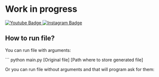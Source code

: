 <h1>Work in progress</h1>

<div id="badges">
  <a href="https://www.youtube.com/channel/UCG0h6r6T1joRASO29JV9qMQ">
    <img src="https://img.shields.io/badge/YouTube-red?style=for-the-badge&logo=youtube&logoColor=white" alt="Youtube Badge"/>
  </a>
  <a href="https://www.instagram.com/mario.durakovic/">
    <img src="https://img.shields.io/badge/Instagram-blue?style=for-the-badge&logo=instagram&logoColor=white" alt="Instagram Badge"/>
  </a>
</div>

<h2>How to run file?</h2>
<p>You can run file with arguments:</p>
```
python main.py [Original file] [Path where to store generated file]

<p>Or you can run file without arguments and that will program ask for them:</p>